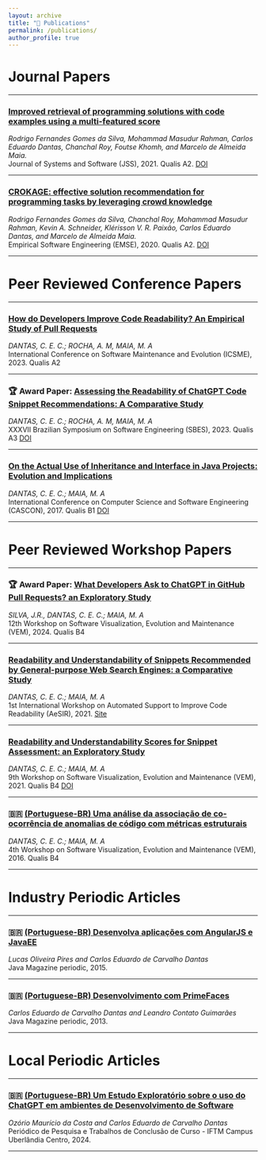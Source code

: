 ```yaml
---
layout: archive
title: "📝 Publications"
permalink: /publications/
author_profile: true
---
```


# Journal Papers

---

### [Improved retrieval of programming solutions with code examples using a multi-featured score](https://arxiv.org/pdf/2108.02702.pdf)
*Rodrigo Fernandes Gomes da Silva, Mohammad Masudur Rahman, Carlos Eduardo Dantas, Chanchal Roy, Foutse Khomh, and Marcelo de Almeida Maia.*  
Journal of Systems and Software (JSS), 2021. Qualis A2. [DOI](https://doi.org/10.1016/j.jss.2021.111063)

---

### [CROKAGE: effective solution recommendation for programming tasks by leveraging crowd knowledge](https://www.researchgate.net/publication/344081657_CROKAGE_effective_solution_recommendation_for_programming_tasks_by_leveraging_crowd_knowledge)
*Rodrigo Fernandes Gomes da Silva, Chanchal Roy, Mohammad Masudur Rahman, Kevin A. Schneider, Klérisson V. R. Paixão, Carlos Eduardo Dantas, and Marcelo de Almeida Maia.*  
Empirical Software Engineering (EMSE), 2020. Qualis A2. [DOI](https://doi.org/10.1007/s10664-020-09863-2)

---

# Peer Reviewed Conference Papers

---

### [How do Developers Improve Code Readability? An Empirical Study of Pull Requests](https://conf.researchr.org/details/icsme-2023/icsme-2023-papers/24/How-do-Developers-Improve-Code-Readability-An-Empirical-Study-of-Pull-Requests)
*DANTAS, C. E. C.; ROCHA, A. M, MAIA, M. A*  
International Conference on Software Maintenance and Evolution (ICSME), 2023. Qualis A2

---

### 🏆 **Award Paper**: [Assessing the Readability of ChatGPT Code Snippet Recommendations: A Comparative Study](https://dl.acm.org/doi/pdf/10.1145/3613372.3613413)
*DANTAS, C. E. C.; ROCHA, A. M, MAIA, M. A*  
XXXVII Brazilian Symposium on Software Engineering (SBES), 2023. Qualis A3 [DOI](https://dl.acm.org/doi/10.1145/3613372.3613413)

---

### [On the Actual Use of Inheritance and Interface in Java Projects: Evolution and Implications](http://lascam.facom.ufu.br/cms/userfiles/downloads/2017/CASCON2017-Inheritance-X-Interface.pdf)
*DANTAS, C. E. C.; MAIA, M. A*  
International Conference on Computer Science and Software Engineering (CASCON), 2017. Qualis B1 [DOI](https://dl.acm.org/doi/10.5555/3172795.3172813)

---

# Peer Reviewed Workshop Papers

---

### 🏆 **Award Paper**: [What Developers Ask to ChatGPT in GitHub Pull Requests? an Exploratory Study](https://sol.sbc.org.br/index.php/vem/article/view/30288/30094)
*SILVA, J.R., DANTAS, C. E. C.; MAIA, M. A*  
12th Workshop on Software Visualization, Evolution and Maintenance (VEM), 2024. Qualis B4

---

### [Readability and Understandability of Snippets Recommended by General-purpose Web Search Engines: a Comparative Study](https://arxiv.org/pdf/2110.07087.pdf)
*DANTAS, C. E. C.; MAIA, M. A*  
1st International Workshop on Automated Support to Improve Code Readability (AeSIR), 2021. [Site](https://conf.researchr.org/details/ase-2021/ase-2021--workshop--aesir-2021/8/Readability-and-Understandability-of-Snippets-Recommended-by-General-purpose-Web-Sear)

---

### [Readability and Understandability Scores for Snippet Assessment: an Exploratory Study](https://arxiv.org/pdf/2108.09181.pdf)
*DANTAS, C. E. C.; MAIA, M. A*  
9th Workshop on Software Visualization, Evolution and Maintenance (VEM), 2021. Qualis B4 [DOI](https://doi.org/10.5753/vem.2021.17217)

---

### 🇧🇷 **[(Portuguese-BR) Uma análise da associação de co-ocorrência de anomalias de código com métricas estruturais](https://vem2016.ufba.br/artigos/Session2_VEM_2016_paper_27.pdf)**
*DANTAS, C. E. C.; MAIA, M. A*  
4th Workshop on Software Visualization, Evolution and Maintenance (VEM), 2016. Qualis B4

---

# Industry Periodic Articles

---

### 🇧🇷 **[(Portuguese-BR) Desenvolva aplicações com AngularJS e JavaEE](https://www.devmedia.com.br/desenvolva-aplicacoes-com-angularjs-e-java-ee/33283)**
*Lucas Oliveira Pires and Carlos Eduardo de Carvalho Dantas*  
Java Magazine periodic, 2015.

---

### 🇧🇷 **[(Portuguese-BR) Desenvolvimento com PrimeFaces](https://www.devmedia.com.br/desenvolvimento-com-primefaces/27078)**
*Carlos Eduardo de Carvalho Dantas and Leandro Contato Guimarães*  
Java Magazine periodic, 2013.

---

# Local Periodic Articles

---

### 🇧🇷 **[(Portuguese-BR) Um Estudo Exploratório sobre o uso do ChatGPT em ambientes de Desenvolvimento de Software](https://iftm.edu.br/sdsgov/controlador2/load.php?src=b12a2d7acec778d71a7b38d8fc8d9cfd&tipo=noticia_anexo)**
*Ozório Maurício da Costa and Carlos Eduardo de Carvalho Dantas*  
Periódico de Pesquisa e Trabalhos de Conclusão de Curso - IFTM Campus Uberlândia Centro, 2024.

---
